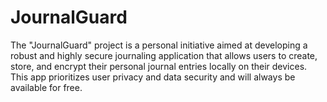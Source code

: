 # JournalGuard
The "JournalGuard" project is a personal initiative aimed at developing a robust and highly secure journaling application that allows users to create, store, and encrypt their personal journal entries locally on their devices. This app prioritizes user privacy and data security and will always be available for free.
